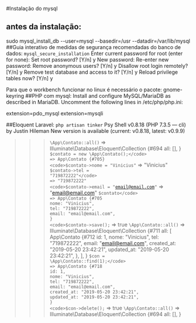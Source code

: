#Instalação do mysql
## antes da instalação:
sudo mysql_install_db --user=mysql --basedir=/usr --datadir=/var/lib/mysql
##Guia interativo de medidas de segurança recomendadas do banco de dados:
<code>mysql_secure_installation</code>
Enter current password for root (enter for none):
Set root password? [Y/n] y
New password:
Re-enter new password:
Remove anonymous users? [Y/n] y
Disallow root login remotely? [Y/n] y
Remove test database and access to it? [Y/n] y
Reload privilege tables now? [Y/n] y

Para que o workbench funcionar no linux é necessário o pacote: gnome-keyring
##PHP com mysql:
Install and configure MySQL/MariaDB as described in MariaDB.
Uncomment the following lines in /etc/php/php.ini:

extension=pdo_mysql
extension=mysqli

##Eloquent Laravel:
<code>php artisan tinker</code>
Psy Shell v0.8.18 (PHP 7.3.5 — cli) by Justin Hileman
New version is available (current: v0.8.18, latest: v0.9.9)
>>> <code>\App\Contato::all()</code>
=> Illuminate\Database\Eloquent\Collection {#694
     all: [],
   }
>>> <code>$contato = new \App\Contato();</code>
=> App\Contato {#705}
>>> <code>$contato->nome = "Vinicius"</code>
=> "Vinicius"
>>> <code>$contato->tel = "719872222"</code>
=> "719872222"
>>> <code>$contato->email = "email@email.com"</code>
=> "email@email.com"
>>> <code>$contato</code>
=> App\Contato {#705
     nome: "Vinicius",
     tel: "719872222",
     email: "email@email.com",
   }
>>> <code>$contato->save();</code>
=> true
>>> <code>\App\Contato::all()</code>
=> Illuminate\Database\Eloquent\Collection {#711
     all: [
       App\Contato {#712
         id: 1,
         nome: "Vinicius",
         tel: "719872222",
         email: "email@email.com",
         created_at: "2019-05-20 23:42:21",
         updated_at: "2019-05-20 23:42:21",
       },
     ],
   }
>>> <code>$con = \App\Contato::find(1);</code>
=> App\Contato {#718
     id: 1,
     nome: "Vinicius",
     tel: "719872222",
     email: "email@email.com",
     created_at: "2019-05-20 23:42:21",
     updated_at: "2019-05-20 23:42:21",
   }
>>> <code>$con->delete();</code>
=> true
>>> <code>\App\Contato::all()</code>
=> Illuminate\Database\Eloquent\Collection {#694
     all: [],
   }
